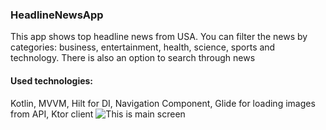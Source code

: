 ### HeadlineNewsApp
This app shows top headline news from USA. You can filter the news by categories: business, entertainment, health, science, sports and technology. There is also an option to search through news
#### Used technologies:
Kotlin, MVVM, Hilt for DI, Navigation Component, Glide for loading images from API, Ktor client
![This is main screen](app/src/main/res/drawable/app_screenshots_1.jpg&s20)

